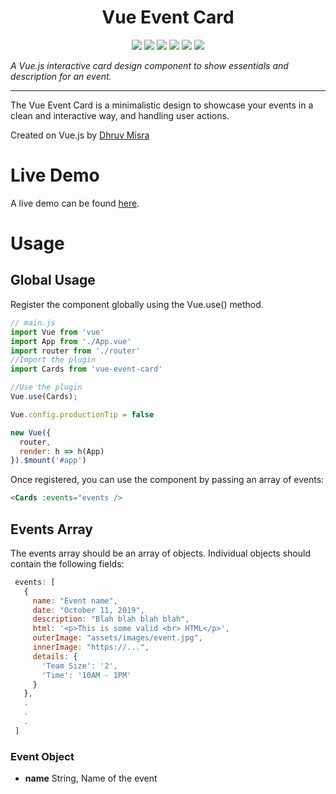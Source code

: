 <h1 align="center">Vue Event Card</h1>

<p align="center">
  <img src="https://img.shields.io/badge/made%20by-dhruvmisra-blue.svg" >

  <img src="https://img.shields.io/npm/v/vue-event-card">

  <img src="https://badges.frapsoft.com/os/v1/open-source.svg?v=103" >

  <!-- <img src="https://img.shields.io/github/stars/silent-lad/vue-event-card.svg?style=flat"> -->

  <img src="https://img.shields.io/github/languages/top/dhruvmisra/vue-event-card.svg">

  <img src="https://img.shields.io/github/issues/dhruvmisra/vue-event-card.svg">

  <img src="https://img.shields.io/badge/PRs-welcome-brightgreen.svg?style=flat">
</p>

_A Vue.js interactive card design component to show essentials and description for an event._

---

The Vue Event Card is a minimalistic design to showcase your events in a clean and interactive way, and handling user actions.

Created on Vue.js by [Dhruv Misra](https://github.com/dhruvmisra)

# Live Demo
A live demo can be found [here](https://dhruvmisra.github.io/vue-event-card/).

<!-- <p align="center">
  <img src="https://media.giphy.com/media/VFvkCMvXvlTNAGuaZm/giphy.gif">
</p> -->

# Usage

## Global Usage

Register the component globally using the Vue.use() method.

```js
// main.js
import Vue from 'vue'
import App from './App.vue'
import router from './router'
//Import the plugin
import Cards from 'vue-event-card'

//Use the plugin
Vue.use(Cards);

Vue.config.productionTip = false

new Vue({
  router,
  render: h => h(App)
}).$mount('#app')
```

Once registered, you can use the component by passing an array of events:

```html
<Cards :events="events />
```

## Events Array
 The events array should be an array of objects. Individual objects should contain the following fields:

 ```js
  events: [
    {
      name: "Event name",
      date: "October 11, 2019",
      description: "Blah blah blah blah",
      html: '<p>This is some valid <br> HTML</p>',
      outerImage: "assets/images/event.jpg",
      innerImage: "https://...",
      details: {
        'Team Size': '2',
        'Time': '10AM - 1PM'
      }
    },
    .
    .
    .
  ]
 ```
### Event Object
- **name**
      String, Name of the event

  

